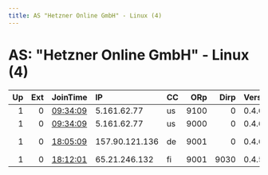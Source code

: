 ```yaml
---
title: AS "Hetzner Online GmbH" - Linux (4)
---
```


# AS: "Hetzner Online GmbH" - Linux (4)

|   Up |   Ext | JoinTime                                                                                              | IP             | CC   |   ORp |   Dirp | Version   | Contact                      | Nickname    |   eFamMembers |
|-----:|------:|:------------------------------------------------------------------------------------------------------|:---------------|:-----|------:|-------:|:----------|:-----------------------------|:------------|--------------:|
|    1 |     0 | [09:34:09](https://nusenu.github.io/OrNetStats/w/relay/0CAAE01F987D7FF527681F6D68220805F066DA67.html) | 5.161.62.77    | us   |  9100 |      0 | 0.4.6.8   | torabuse@mytorservers.com    | silverotter |             8 |
|    1 |     0 | [09:34:09](https://nusenu.github.io/OrNetStats/w/relay/7DC994BF4969DB664661EEFEE7D312C30DA2944B.html) | 5.161.62.77    | us   |  9000 |      0 | 0.4.6.8   | torabuse@mytorservers.com    | silverotter |             8 |
|    1 |     0 | [18:05:09](https://nusenu.github.io/OrNetStats/w/relay/A250DCF9F13CD6C81D6CF45D7D99E42F113D200D.html) | 157.90.121.136 | de   |  9001 |      0 | 0.4.6.8   | dThM96Tg &lt;tor-dThM96Tg AT | dThM96Tg    |             1 |
|    1 |     0 | [18:12:01](https://nusenu.github.io/OrNetStats/w/relay/323BB02A620241842C5A283AD2617D9EFA397FBD.html) | 65.21.246.132  | fi   |  9001 |   9030 | 0.4.5.10  | Alexander &lt;k9u4qCLrTa at  | Sodium      |             1 |
